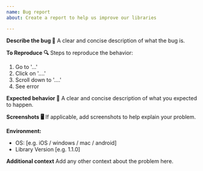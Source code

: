 ```yaml
---
name: Bug report
about: Create a report to help us improve our libraries

---
```


<!--
  Thanks for participating in this project! We will try to answer as soon as possible 🙏
-->

**Describe the bug 🐛**
A clear and concise description of what the bug is.

**To Reproduce 🔍**
Steps to reproduce the behavior:
1. Go to '...'
2. Click on '....'
3. Scroll down to '....'
4. See error

**Expected behavior 💭**
A clear and concise description of what you expected to happen.

**Screenshots 🖥**
If applicable, add screenshots to help explain your problem.

**Environment:**
 - OS: [e.g. iOS / windows / mac / android]
 - Library Version [e.g. 1.1.0]

**Additional context**
Add any other context about the problem here.
